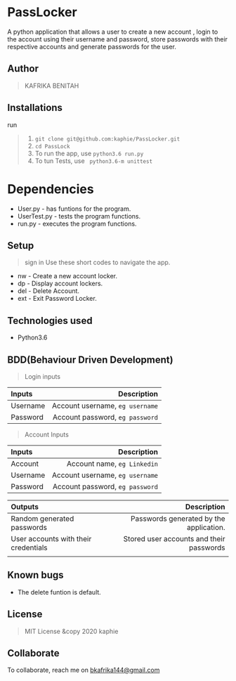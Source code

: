 # PassLocker
A python application that allows a user to create a new account , login to the account using their username and password, store passwords with their respective accounts and generate passwords for the user.


## Author
> KAFRIKA BENITAH

## Installations
run

>1. `` git clone git@github.com:kaphie/PassLocker.git `` 
>2. ``cd PassLock``
>3. To run the app,  use  ``` python3.6 run.py ```
>4. To tun Tests,  use  `` python3.6-m unittest``

# Dependencies
* User.py - has funtions for the program.
* UserTest.py - tests the program functions.
* run.py - executes the program functions.

## Setup
> sign in 
> Use these short codes to navigate the app. 
* nw - Create a new account locker.
* dp - Display account lockers.
* del - Delete Account.
* ext - Exit Password Locker.

## Technologies used
* Python3.6


## BDD(Behaviour Driven Development)
> Login inputs

| Inputs |  Description |
| :---         |          ---: |
| Username  | Account username, ``eg username``|
| Password  | Account password, ``eg password``|

>Account Inputs

| Inputs |  Description |
| :---         |          ---: |
| Account  | Account name, ``eg Linkedin``|
| Username  | Account username, ``eg username``|
| Password  | Account password, ``eg password``|


| Outputs |  Description |
| :---         |          ---: |
| Random generated passwords  | Passwords generated by the application.|
| User accounts with their credentials  |  Stored user accounts and their passwords |
|     |      |

## Known bugs
* The delete funtion is default.


## License
> MIT License &copy 2020 kaphie

## Collaborate
To collaborate, reach me on [bkafrika144@gmail.com]()

